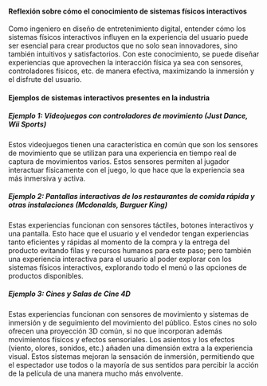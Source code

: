 #### Reflexión sobre cómo el conocimiento de sistemas físicos interactivos  

Como ingeniero en diseño de entretenimiento digital, entender cómo los sistemas físicos interactivos influyen en la experiencia del usuario puede ser esencial para crear productos que no solo sean innovadores, sino también intuitivos y satisfactorios. Con este conocimiento, se puede diseñar experiencias que aprovechen la interacción física ya sea con sensores, controladores físicos, etc. de manera efectiva, maximizando la inmersión y el disfrute del usuario.

#### Ejemplos de sistemas interactivos presentes en la industria

##### Ejemplo 1: Videojuegos con controladores de movimiento (Just Dance, Wii Sports)

Estos videojuegos tienen una característica en común que son los sensores de movimiento que se utilizan para una experiencia en tiempo real de captura de movimientos varios. Estos sensores permiten al jugador interactuar físicamente con el juego, lo que hace que la experiencia sea más inmersiva y activa.

##### Ejemplo 2: Pantallas interactivas de los restaurantes de comida rápida y otras instalaciones (Mcdonalds, Burguer King)

Estas experiencias funcionan con sensores táctiles, botones interactivos y una pantalla. Esto hace que el usuario y el vendedor tengan experiencias tanto eficientes y rápidas al momento de la compra y la entrega del producto evitando filas y recursos humanos para este paso; pero también una experiencia interactiva para el usuario al poder explorar con los sistemas físicos interactivos, explorando todo el menú o las opciones de productos disponibles.

##### Ejemplo 3: Cines y Salas de Cine 4D

Estas experiencias funcionan con sensores de movimiento y sistemas de inmersión y de seguimiento del movimiento del público. Estos cines no solo ofrecen una proyección 3D común, si no que incorporan además movimientos físicos y efectos sensoriales. Los asientos y los efectos (viento, olores, sonidos, etc.) añaden una dimensión extra a la experiencia visual. Estos sistemas mejoran la sensación de inmersión, permitiendo que el espectador use todos o la mayoría de sus sentidos para percibir la acción de la película de una manera mucho más envolvente.
